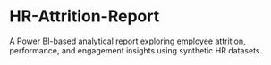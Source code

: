 # HR-Attrition-Report
A Power BI-based analytical report exploring employee attrition, performance, and engagement insights using synthetic HR datasets.

